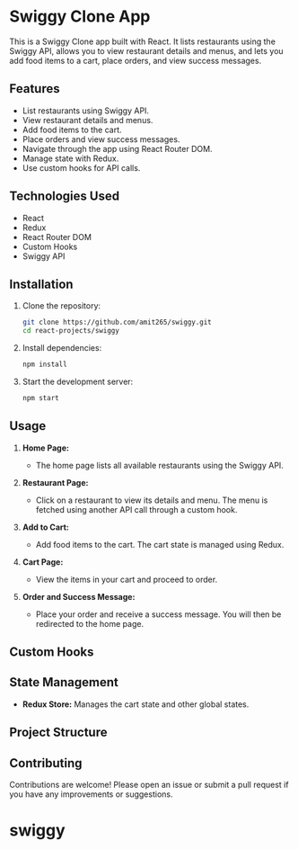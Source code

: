 # Swiggy Clone App

This is a Swiggy Clone app built with React. It lists restaurants using the Swiggy API, allows you to view restaurant details and menus, and lets you add food items to a cart, place orders, and view success messages.

## Features

- List restaurants using Swiggy API.
- View restaurant details and menus.
- Add food items to the cart.
- Place orders and view success messages.
- Navigate through the app using React Router DOM.
- Manage state with Redux.
- Use custom hooks for API calls.

## Technologies Used

- React
- Redux
- React Router DOM
- Custom Hooks
- Swiggy API

## Installation

1. Clone the repository:
   ```sh
   git clone https://github.com/amit265/swiggy.git
   cd react-projects/swiggy
   ```

2. Install dependencies:
   ```sh
   npm install
   ```

3. Start the development server:
   ```sh
   npm start
   ```

## Usage

1. **Home Page:**
   - The home page lists all available restaurants using the Swiggy API.

2. **Restaurant Page:**
   - Click on a restaurant to view its details and menu. The menu is fetched using another API call through a custom hook.

3. **Add to Cart:**
   - Add food items to the cart. The cart state is managed using Redux.

4. **Cart Page:**
   - View the items in your cart and proceed to order.

5. **Order and Success Message:**
   - Place your order and receive a success message. You will then be redirected to the home page.

## Custom Hooks

## State Management

- **Redux Store:** Manages the cart state and other global states.

## Project Structure

## Contributing

Contributions are welcome! Please open an issue or submit a pull request if you have any improvements or suggestions.
# swiggy
